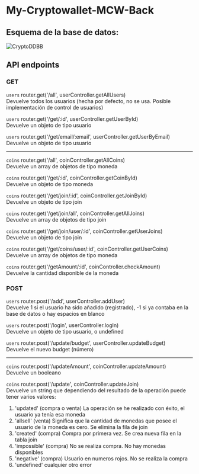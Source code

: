 # My-Cryptowallet-MCW-Back

## Esquema de la base de datos:

![CryptoDDBB](https://user-images.githubusercontent.com/124666384/231604014-70fc3f44-5e28-421d-8538-38d5c9656813.png)

## API endpoints

### GET

`users` router.get('/all', userController.getAllUsers) <br/>
Devuelve todos los usuarios (hecha por defecto, no se usa. Posible implementación de control de usuarios) <br/>

`users` router.get('/get/:id', userController.getUserById) <br/>
Devuelve un objeto de tipo usuario <br/>

`users` router.get('/get/email/:email', userController.getUserByEmail) <br/>
Devuelve un objeto de tipo usuario <br/>

----------------------------------------------------------------------------------------------------------------------------------------------------

`coins` router.get('/all', coinController.getAllCoins) <br/>
Devuelve un array de objetos de tipo moneda <br/>

`coins` router.get('/get/:id', coinController.getCoinById) <br/>
Devuelve un objeto de tipo moneda <br/>

`coins` router.get('/get/join/:id', coinController.getJoinById) <br/>
Devuelve un objeto de tipo join <br/>

`coins` router.get('/get/join/all', coinController.getAllJoins) <br/>
Devuelve un array de objetos de tipo join <br/>

`coins` router.get('/get/join/user/:id', coinController.getUserJoins) <br/>
Devuelve un objeto de tipo join <br/>

`coins` router.get('/get/coins/user/:id', coinController.getUserCoins) <br/>
Devuelve un array de objetos de tipo moneda <br/>

`coins` router.get('/getAmount/:id', coinController.checkAmount) <br/>
Devuelve la cantidad disponible de la moneda <br/>

### POST

`users` router.post('/add', userController.addUser) <br/>
Devuelve 1 si el usuario ha sido añadido (registrado), -1 si ya contaba en la base de datos o hay espacios en blanco <br/>

`users` router.post('/login', userController.logIn) <br/>
Devuelve un objeto de tipo usuario, o undefined <br/>

`users` router.post('/update/budget', userController.updateBudget) <br/>
Devuelve el nuevo budget (número)

---------------------------------------------------------------------------------------------------------------------------------------------

`coins` router.post('/updateAmount', coinController.updateAmount) <br/>
Devuelve un booleano <br/>

`coins` router.post('/update', coinController.updateJoin) <br/>
Devuelve un string que dependiendo del resultado de la operación puede tener varios valores: <br/>
1. 'updated' (compra o venta) La operación se he realizado con éxito, el usuario ya tenía esa moneda
2. 'allsell' (venta) Significa que la cantidad de monedas que posee el usuario de la moneda es cero. Se elimina la fila de join
3. 'created' (compra) Compra por primera vez. Se crea nueva fila en la tabla join
4. 'impossible' (compra) No se realiza compra. No hay monedas disponibles
5. 'negative' (compra) Usuario en numeros rojos. No se realiza la compra
6. 'undefined' cualquier otro error

